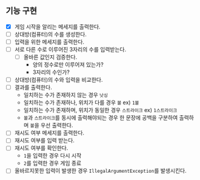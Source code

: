 ## 기능 구현

- [x] 게임 시작을 알리는 메세지를 출력한다.
- [ ] 상대방(컴퓨터)의 수를 생성한다.
- [ ] 입력을 위한 메세지를 출력한다.
- [ ] 서로 다른 수로 이루어진 3자리의 수를 입력받는다.
    - [ ] 올바른 값인지 검증한다.
        - 양의 정수로만 이루어져 있는가?
        - 3자리의 수인가?
- [ ] 상대방(컴퓨터)의 수와 입력을 비교한다.
- [ ] 결과를 출력한다.
    - 일치하는 수가 존재하지 않는 경우 `낫싱`
    - 일치하는 수가 존재하나, 위치가 다를 경우 `볼` ex) `1볼`
    - 일치하는 수가 존재하며, 위치가 동일한 경우 `스트라이크` ex) `1스트라이크`
    - `볼`과 `스트라이크`를 동시에 출력해야되는 경우 한 문장에 공백을 구분하여 출력하며 `볼`을 우선 출력한다.
- [ ] 재시도 여부 메세지를 출력한다.
- [ ] 재시도 여부를 입력 받는다.
- [ ] 재시도 여부를 확인한다.
    - `1`을 입력한 경우 다시 시작
    - `2`를 입력한 경우 게임 종료
-[ ] 올바르지못한 입력이 발생한 경우 `IllegalArgumentException`를 발생시킨다.